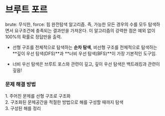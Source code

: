 <h1> 브루트 포르 </h1>

brute: 무식한, force: 힘
완전탐색 알고리즘. 즉, 가능한 모든 경우의 수를 모두 탐색하면서 요구조건에 충족되는 결과만을 가져온다.
이 알고리즘의 강력한 점은 예외 없이 100%의 확률로 정답만을 출력.

- 선형 구조를 전체적으로 탐색하는 **순차 탐색**, 비선형 구조를 전체적으로 탐색하는 **깊이 우선 탐색(DFS)**과 **너비 우선 탐색(BFS)**이 가장 기본적인 도구임.
* 너비 우선 탐색은 브루트 포스와 관련이 깊고, 깊이 우선 탐색은 백트래킹과 관련이 깊음!

<h3> 문제 해결 방법</h3>
1. 주어진 문제를 선형 구조로 구조화 <br>
2. 구조화된 문제공간을 적절한 방법으로 해를 구성할 때까지 탐색 <br>
3. 구성된 해를 정리<br>


